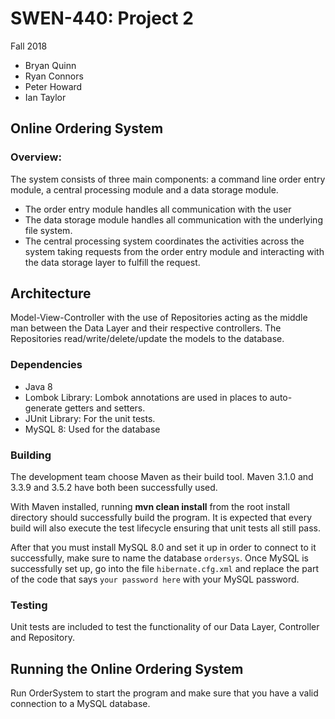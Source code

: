 # SWEN-440:  Project 2
Fall 2018

- Bryan Quinn
- Ryan Connors
- Peter Howard
- Ian Taylor

## Online Ordering System

### Overview:

The system consists of three main components:  a command line order 
entry module, a central processing module and a data storage module. 
 
 - The order entry module handles all communication with the user
 - The data storage module handles all communication with the underlying 
   file system.  
 - The central processing system coordinates the activities across 
   the system taking requests from the order entry module and
   interacting with the data storage layer to fulfill the request.
   
## Architecture
Model-View-Controller with the use of Repositories acting as the middle man between the Data Layer
and their respective controllers. The Repositories read/write/delete/update the models to the
database. 


### Dependencies
 - Java 8 
 - Lombok Library: Lombok annotations are used in places to auto-generate getters and
 setters.  
 - JUnit Library:  For the unit tests.
 - MySQL 8: Used for the database

### Building
The development team choose Maven as their build tool.  Maven 3.1.0 and 3.3.9 and 3.5.2
have both been successfully used.  

With Maven installed, running **mvn clean install** from the root install directory should 
successfully build the program.  It is expected that every build will also execute the test
lifecycle ensuring that unit tests all still pass.

After that you must install MySQL 8.0 and set it up in order to connect to it successfully, make sure to name the database `ordersys`. 
Once MySQL is successfully set up, go into the file `hibernate.cfg.xml` 
and replace the part of the code that says `your password here` with your MySQL password.

### Testing
Unit tests are included to test the functionality of our Data Layer, Controller and Repository.  

## Running the Online Ordering System
Run OrderSystem to start the program and make sure that you have a valid connection to a MySQL database.


